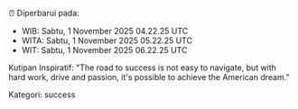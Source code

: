 ⏰ Diperbarui pada:
- WIB: Sabtu, 1 November 2025 04.22.25 UTC
- WITA: Sabtu, 1 November 2025 05.22.25 UTC
- WIT: Sabtu, 1 November 2025 06.22.25 UTC

Kutipan Inspiratif:
"The road to success is not easy to navigate, but with hard work, drive and passion, it's possible to achieve the American dream."


Kategori: success

